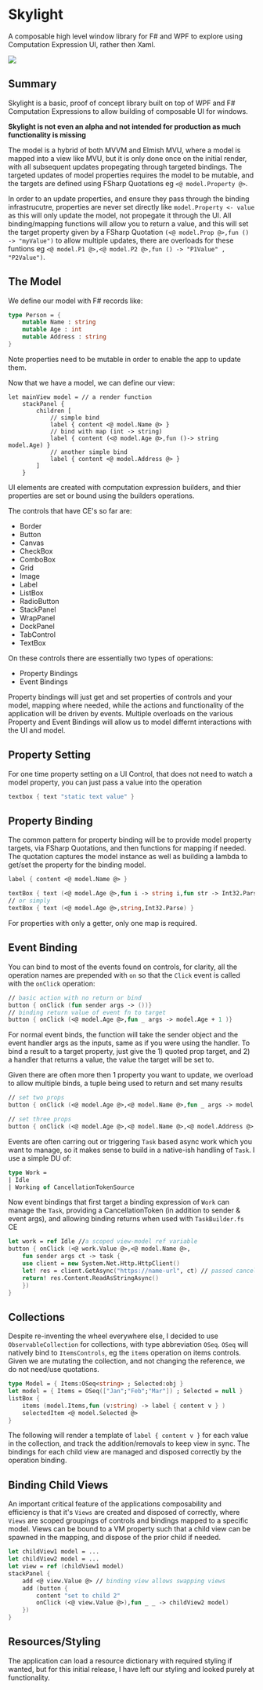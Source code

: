 # Skylight
A composable high level window library for F# and WPF to explore using Computation Expression UI, rather then Xaml.

![](./icon.png)

## Summary
Skylight is a basic, proof of concept library built on top of WPF and F# Computation Expressions to allow building of composable UI for windows. 

__Skylight is not even an alpha and not intended for production as much functionality is missing__

The model is a hybrid of both MVVM and Elmish MVU, where a model is mapped into a view like MVU, but it is only done once on the initial render, with all subsequent updates propegating through targeted bindings. The targeted updates of model properties requires the model to be mutable, and the targets are defined using FSharp Quotations eg `<@ model.Property @>`.

In order to an update properties, and ensure they pass through the binding infrastrucutre, properties are never set directly like `model.Property <- value` as this will only update the model, not propegate it through the UI. All binding/mapping functions will allow you to return a value, and this will set the target property given by a FSharp Quotation `(<@ model.Prop @>,fun () -> "myValue")`
to allow multiple updates, there are overloads for these funtions eg `<@ model.P1 @>,<@ model.P2 @>,fun () -> "P1Value" , "P2Value")`.

## The Model
We define our model with F# records like:
```fsharp
type Person = {
    mutable Name : string
    mutable Age : int
    mutable Address : string
}
```
Note properties need to be mutable in order to enable the app to update them.

Now that we have a model, we can define our view:
```f#
let mainView model = // a render function
    stackPanel {
        children [
            // simple bind
            label { content <@ model.Name @> }   
            // bind with map (int -> string)
            label { content (<@ model.Age @>,fun ()-> string model.Age) }
            // another simple bind
            label { content <@ model.Address @> }
        ]
    }
```
UI elements are created with computation expression builders, and thier properties are set or bound using the builders operations.

The controls that have CE's so far are:
- Border
- Button
- Canvas
- CheckBox
- ComboBox
- Grid
- Image
- Label
- ListBox
- RadioButton
- StackPanel
- WrapPanel
- DockPanel
- TabControl
- TextBox

On these controls there are essentially two types of operations:
- Property Bindings
- Event Bindings

Property bindings will just get and set properties of controls and your model, mapping where needed, while the actions and functionality of the application will be driven by events. Multiple overloads on the various Property and Event Bindings will allow us to model differnt interactions with the UI and model.

## Property Setting
For one time property setting on a UI Control, that does not need to watch a model property, you can just pass a value into the operation
```fsharp
textbox { text "static text value" }
``` 

## Property Binding
The common pattern for property  binding will be to provide model property targets, via FSharp Quotations, and then functions for mapping if needed. The quotation captures the model instance as well as building a lambda to get/set the property for the binding model.
```fsharp
label { content <@ model.Name @> } 

textBox { text (<@ model.Age @>,fun i -> string i,fun str -> Int32.Parse str) }
// or simply
textBox { text (<@ model.Age @>,string,Int32.Parse) }
```  
For properties with only a getter, only one map is required.

## Event Binding
You can bind to most of the events found on controls, for clarity, all the operation names are prepended with `on` so that the `Click` event is called with the `onClick` operation:
```fsharp
// basic action with no return or bind
button { onClick (fun sender args -> ())}
// binding return value of event fn to target
button { onClick (<@ model.Age @>,fun _ args -> model.Age + 1 )}
```
For normal event binds, the function will take the sender object and the event handler args as the inputs, same as if you were using the handler. To bind a result to a target property, just give the 1) quoted prop target, and 2) a handler that returns a value, the value the target will be set to.

Given there are often more then 1 property you want to update, we overload to allow multiple binds, a tuple being used to return and set  many results
```fsharp
// set two props
button { onClick (<@ model.Age @>,<@ model.Name @>,fun _ args -> model.Age + 1 , model.Name + "+1" )}

// set three props
button { onClick (<@ model.Age @>,<@ model.Name @>,<@ model.Address @>,fun _ args -> model.Age + 1 , model.Name + "+1", "old Town" )}
```
Events are often carring out or triggering `Task` based async work which you want to manage, so it makes sense to build in a native-ish handling of `Task`. I use a simple DU of:
```fsharp
type Work =
| Idle
| Working of CancellationTokenSource
```
Now event bindings that first target a binding expression of `Work` can manage the `Task`, providing a CancellationToken (in addition to sender & event args), and allowing binding returns when used with `TaskBuilder.fs` CE
```fsharp
let work = ref Idle //a scoped view-model ref variable
button { onClick (<@ work.Value @>,<@ model.Name @>,
    fun sender args ct -> task {
    use client = new System.Net.Http.HttpClient()
    let! res = client.GetAsync("https://name-url", ct) // passed cancellation token
    return! res.Content.ReadAsStringAsync()
    })
}
```

## Collections
Despite re-inventing the wheel everywhere else, I decided to use `ObservableCollection` for collections, with type abbreviation `OSeq`. `OSeq` will natively bind to `ItemsControls`, eg the `items` operation on items controls. Given we are mutating the collection, and not changing the reference, we do not need/use quotations. 
```fsharp
type Model = { Items:OSeq<string> ; Selected:obj }
let model = { Items = OSeq(["Jan";"Feb";"Mar"]) ; Selected = null }
listBox {
    items (model.Items,fun (v:string) -> label { content v } )
    selectedItem <@ model.Selected @>
}
```
The following will render a template of `label { content v }` for each value in the collection, and track the addition/removals to keep view in sync. The bindings for each child view are managed and disposed correctly by the operation binding.

## Binding Child Views
An important critical feature of the applications composability and efficiency is that it's `Views` are created and disposed of correctly, where `Views` are scoped groupings of controls and bindings mapped to a specific model. Views can be bound to a VM property such that a child view can be spawned in the mapping, and dispose of the prior child if needed.
```fsharp
let childView1 model = ...
let childView2 model = ...
let view = ref (childView1 model)
stackPanel {
    add <@ view.Value @> // binding view allows swapping views
    add (button {
        content "set to child 2"
        onClick (<@ view.Value @>),fun _ _ -> childView2 model)
    }) 
}
```

## Resources/Styling
The application can load a resource dictionary with required styling if wanted, but for this initial release, I have left our styling and looked purely at functionality.